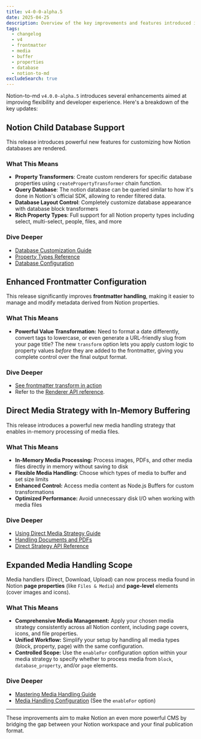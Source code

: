 ```yaml
---
title: v4-0-0-alpha.5
date: 2025-04-25
description: Overview of the key improvements and features introduced in notion-to-md v4.0.0-alpha.5.
tags:
  - changelog
  - v4
  - frontmatter
  - media
  - buffer
  - properties
  - database
  - notion-to-md
excludeSearch: true
---
```


Notion-to-md `v4.0.0-alpha.5` introduces several enhancements aimed at improving flexibility and developer experience. Here's a breakdown of the key updates:

## Notion Child Database Support

This release introduces powerful new features for customizing how Notion databases are rendered.

### What This Means

- **Property Transformers**: Create custom renderers for specific database properties using `createPropertyTransformer` chain function.
- **Query Database**: The notion database can be queried similar to how it's done in Notion's official SDK, allowing to render filtered data.
- **Database Layout Control**: Completely customize database appearance with database block transformers
- **Rich Property Types**: Full support for all Notion property types including select, multi-select, people, files, and more

### Dive Deeper

- [Database Customization Guide](../../guides/how-to-modify-notion-database)
- [Property Types Reference](../../guides/how-to-modify-notion-database#working-with-property-types)
- [Database Configuration](../../concepts/configuration/#database-configuration)

## Enhanced Frontmatter Configuration

This release significantly improves **frontmatter handling**, making it easier to manage and modify metadata derived from Notion properties.

### What This Means

- **Powerful Value Transformation:** Need to format a date differently, convert tags to lowercase, or even generate a URL-friendly slug from your page title? The new `transform` option lets you apply custom logic to property values _before_ they are added to the frontmatter, giving you complete control over the final output format.

### Dive Deeper

- [See frontmatter transform in action](../../../../blog/how-to-convert-notion-properties-to-frontmatter/#transforming-properties)
- Refer to the [Renderer API reference](../../concepts/configuration/#mdx-renderer-configuration).

## Direct Media Strategy with In-Memory Buffering

This release introduces a powerful new media handling strategy that enables in-memory processing of media files.

### What This Means

- **In-Memory Media Processing:** Process images, PDFs, and other media files directly in memory without saving to disk
- **Flexible Media Handling:** Choose which types of media to buffer and set size limits
- **Enhanced Control:** Access media content as Node.js Buffers for custom transformations
- **Optimized Performance:** Avoid unnecessary disk I/O when working with media files

### Dive Deeper

- [Using Direct Media Strategy Guide](../../../../blog/mastering-media-handling-in-notion-to-md-v4#strategy-1-direct-strategy-the-default)
- [Handling Documents and PDFs](../../../../blog/how-to-handle-documents-in-notion-using-notion-to-md-v4/)
- [Direct Strategy API Reference](../../concepts/configuration/#direct-strategy-default)

## Expanded Media Handling Scope

Media handlers (Direct, Download, Upload) can now process media found in Notion **page properties** (like `Files & Media`) and **page-level** elements (cover images and icons).

### What This Means

- **Comprehensive Media Management:** Apply your chosen media strategy consistently across all Notion content, including page covers, icons, and file properties.
- **Unified Workflow:** Simplify your setup by handling all media types (block, property, page) with the same configuration.
- **Controlled Scope:** Use the `enableFor` configuration option within your media strategy to specify whether to process media from `block`, `database_property`, and/or `page` elements.

### Dive Deeper

- [Mastering Media Handling Guide](../../../../blog/mastering-media-handling-in-notion-to-md-v4)
- [Media Handling Configuration](../../concepts/configuration/#media-handling-configuration) (See the `enableFor` option)

---

These improvements aim to make Notion an even more powerful CMS by bridging the gap between your Notion workspace and your final publication format.

